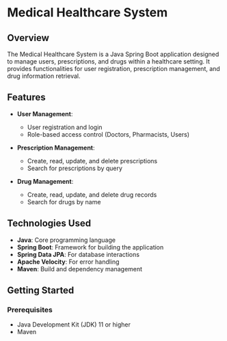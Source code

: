 # Medical Healthcare System

## Overview

The Medical Healthcare System is a Java Spring Boot application designed to manage users, prescriptions, and drugs within a healthcare setting. It provides functionalities for user registration, prescription management, and drug information retrieval.

## Features

- **User Management**: 
  - User registration and login
  - Role-based access control (Doctors, Pharmacists, Users)
  
- **Prescription Management**:
  - Create, read, update, and delete prescriptions
  - Search for prescriptions by query
  
- **Drug Management**:
  - Create, read, update, and delete drug records
  - Search for drugs by name

## Technologies Used

- **Java**: Core programming language
- **Spring Boot**: Framework for building the application
- **Spring Data JPA**: For database interactions
- **Apache Velocity**: For error handling
- **Maven**: Build and dependency management

## Getting Started

### Prerequisites

- Java Development Kit (JDK) 11 or higher
- Maven
